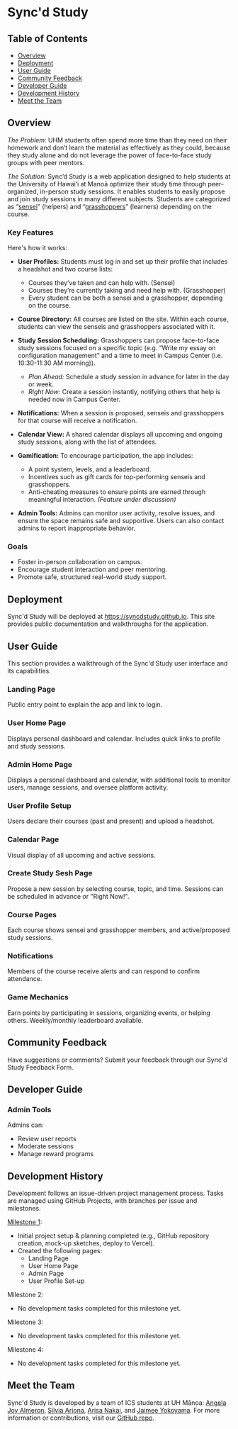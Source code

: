 # Sync'd Study

## Table of Contents
* [Overview](#overview)
* [Deployment](#deployment)
* [User Guide](#user-guide)
* [Community Feedback](#community-feedback)
* [Developer Guide](#developer-guide)
* [Development History](#development-history)
* [Meet the Team](#team)

## Overview
*The Problem:* UHM students often spend more time than they need on their homework and don’t learn the material as effectively as they could, because they study alone and do not leverage the power of face-to-face study groups with peer mentors.

*The Solution:* Sync’d Study is a web application designed to help students at the University of Hawai‘i at Manoā optimize their study time through peer-organized, in-person study sessions. It enables students to easily propose and join study sessions in many different subjects. Students are categorized as “<ins>sensei</ins>” (helpers) and “<ins>grasshoppers</ins>” (learners) depending on the course.

### Key Features

Here's how it works: 

- **User Profiles:** Students must log in and set up their profile that includes a headshot and two course lists:
    - Courses they’ve taken and can help with. (Sensei)
    - Courses they’re currently taking and need help with. (Grasshopper)
    - Every student can be both a sensei and a grasshopper, depending on the course.

- **Course Directory:** All courses are listed on the site. Within each course, students can view the senseis and grasshoppers associated with it. 

- **Study Session Scheduling:** Grasshoppers can propose face-to-face study sessions focused on a specific topic (e.g. “Write my essay on configuration management” and a time to meet in Campus Center (i.e. 10:30-11:30 AM morning)).
    - *Plan Ahead:* Schedule a study session in advance for later in the day or week.
    - *Right Now:* Create a session instantly, notifying others that help is needed now in Campus Center.

- **Notifications:** When a session is proposed, senseis and grasshoppers for that course will receive a notification.

- **Calendar View:** A shared calendar displays all upcoming and ongoing study sessions, along with the list of attendees.

- **Gamification:** To encourage participation, the app includes:
    - A point system, levels, and a leaderboard.
    - Incentives such as gift cards for top-performing senseis and grasshoppers.
    - Anti-cheating measures to ensure points are earned through meaningful interaction. *(Feature under discussion)*

- **Admin Tools:** Admins can monitor user activity, resolve issues, and ensure the space remains safe and supportive. Users can also contact admins to report inappropriate behavior.

### Goals

- Foster in-person collaboration on campus.
- Encourage student interaction and peer mentoring.
- Promote safe, structured real-world study support.

## Deployment

Sync'd Study will be deployed at https://syncdstudy.github.io. This site provides public documentation and walkthroughs for the application.

## User Guide

This section provides a walkthrough of the Sync'd Study user interface and its capabilities.

### Landing Page

Public entry point to explain the app and link to login.

### User Home Page

Displays personal dashboard and calendar. Includes quick links to profile and study sessions.

### Admin Home Page

Displays a personal dashboard and calendar, with additional tools to monitor users, manage sessions, and oversee platform activity.

### User Profile Setup

Users declare their courses (past and present) and upload a headshot.

### Calendar Page

Visual display of all upcoming and active sessions.

### Create Study Sesh Page

Propose a new session by selecting course, topic, and time. Sessions can be scheduled in advance or "Right Now!".

### Course Pages

Each course shows sensei and grasshopper members, and active/proposed study sessions.

### Notifications

Members of the course receive alerts and can respond to confirm attendance.

### Game Mechanics

Earn points by participating in sessions, organizing events, or helping others. Weekly/monthly leaderboard available.

## Community Feedback

Have suggestions or comments? Submit your feedback through our Sync'd Study Feedback Form.

## Developer Guide

### Admin Tools

Admins can:
- Review user reports
- Moderate sessions
- Manage reward programs

## Development History

Development follows an issue-driven project management process. Tasks are managed using GitHub Projects, with branches per issue and milestones.

[Milestone 1](https://github.com/orgs/syncdstudy/projects/1):

- Initial project setup & planning completed (e.g., GitHub repository creation, mock-up sketches, deploy to Vercel).
- Created the following pages:
    - Landing Page
    - User Home Page
    - Admin Page
    - User Profile Set-up

Milestone 2: 

- No development tasks completed for this milestone yet.

Milestone 3: 

- No development tasks completed for this milestone yet.

Milestone 4: 

- No development tasks completed for this milestone yet.


## Meet the Team

Sync'd Study is developed by a team of ICS students at UH Mānoa: [Angela Joy Almeron](https://angelaalmeron.github.io/), [Silvia Arjona](https://silviaarjonag.github.io/), [Arisa Nakai](https://arisa-1208.github.io/), and [Jaimee Yokoyama](https://jamiee-tech.github.io/). For more information or contributions, visit our [GitHub repo](https://github.com/syncdstudy/syncdstudy.github.io).
